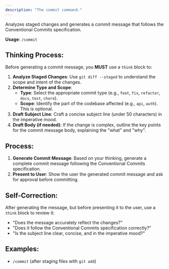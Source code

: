 ```yaml
---
description: "The commit command."
---
```


Analyzes staged changes and generates a commit message that follows the Conventional Commits specification.

**Usage**: `/commit`

## Thinking Process:
Before generating a commit message, you **MUST** use a `think` block to:
1.  **Analyze Staged Changes**: Use `git diff --staged` to understand the scope and intent of the changes.
2.  **Determine Type and Scope**:
    *   **Type**: Select the appropriate commit type (e.g., `feat`, `fix`, `refactor`, `docs`, `test`, `chore`).
    *   **Scope**: Identify the part of the codebase affected (e.g., `api`, `auth`). This is optional.
3.  **Draft Subject Line**: Craft a concise subject line (under 50 characters) in the imperative mood.
4.  **Draft Body (if needed)**: If the change is complex, outline the key points for the commit message body, explaining the "what" and "why".

## Process:
1.  **Generate Commit Message**: Based on your thinking, generate a complete commit message following the Conventional Commits specification.
2.  **Present to User**: Show the user the generated commit message and ask for approval before committing.

## Self-Correction:
After generating the message, but before presenting it to the user, use a `think` block to review it:
-   "Does the message accurately reflect the changes?"
-   "Does it follow the Conventional Commits specification correctly?"
-   "Is the subject line clear, concise, and in the imperative mood?"

## Examples:
-   `/commit` (after staging files with `git add`)
